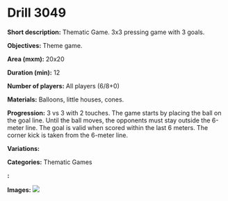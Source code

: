# Drill 3049

**Short description:**
Thematic Game. 3x3 pressing game with 3 goals.

**Objectives:**
Theme game.

**Area (mxm):**
20x20

**Duration (min):**
12

**Number of players:**
All players (6/8+0)

**Materials:**
Balloons, little houses, cones.

**Progression:**
3 vs 3 with 2 touches. The game starts by placing the ball on the goal line. Until the ball moves, the opponents must stay outside the 6-meter line. The goal is valid when scored within the last 6 meters. The corner kick is taken from the 6-meter line.

**Variations:**


**Categories:**
Thematic Games

**:**


**Images:**
![](https://www.coachingfutsal.com/\images\76ffebc3-8c62-4c04-ab45-7d5af16bf7da_45.png)

